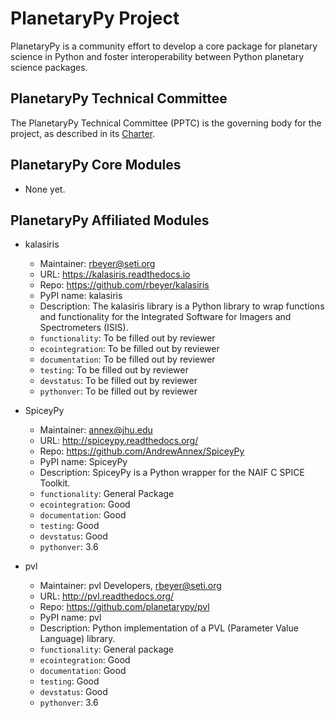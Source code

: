 # PlanetaryPy Project

PlanetaryPy is a community effort to develop a core package
for planetary science in Python and foster interoperability between
Python planetary science packages.


## PlanetaryPy Technical Committee

The PlanetaryPy Technical Committee (PPTC) is the governing body for
the project, as described in its [Charter](Charter.md).


## PlanetaryPy Core Modules

* None yet.

## PlanetaryPy Affiliated Modules

* kalasiris
  - Maintainer: rbeyer@seti.org
  - URL: https://kalasiris.readthedocs.io
  - Repo: https://github.com/rbeyer/kalasiris
  - PyPI name: kalasiris
  - Description: The kalasiris library is a Python library to wrap functions and functionality for the Integrated Software for Imagers and Spectrometers (ISIS).
  - `functionality`: To be filled out by reviewer
  - `ecointegration`: To be filled out by reviewer
  - `documentation`: To be filled out by reviewer
  - `testing`: To be filled out by reviewer
  - `devstatus`: To be filled out by reviewer
  - `pythonver`: To be filled out by reviewer

* SpiceyPy
  - Maintainer: annex@jhu.edu
  - URL: http://spiceypy.readthedocs.org/
  - Repo: https://github.com/AndrewAnnex/SpiceyPy
  - PyPI name: SpiceyPy
  - Description: SpiceyPy is a Python wrapper for the NAIF C SPICE Toolkit.
  - `functionality`: General Package
  - `ecointegration`: Good
  - `documentation`: Good
  - `testing`: Good
  - `devstatus`: Good
  - `pythonver`: 3.6

* pvl
  - Maintainer: pvl Developers, rbeyer@seti.org
  - URL: http://pvl.readthedocs.org/
  - Repo: https://github.com/planetarypy/pvl
  - PyPI name: pvl
  - Description: Python implementation of a PVL (Parameter Value Language) library.
  - `functionality`: General package
  - `ecointegration`: Good
  - `documentation`: Good
  - `testing`: Good
  - `devstatus`: Good
  - `pythonver`: 3.6
